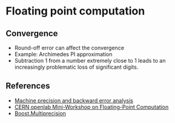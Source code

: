 # Floating point computation

## Convergence
* Round-off error can affect the convergence
* Example:  Archimedes PI approximation
* Subtraction 1 from a number extremely close to 1 leads to an increasingly problematic loss of significant digits.

## References
* [Machine precision and backward error analysis](https://en.wikipedia.org/wiki/Floating-point_arithmetic)
* [CERN openlab Mini-Workshop on Floating-Point Computation](https://indico.cern.ch/event/626147/)
* [Boost.Multiprecision](https://www.boost.org/doc/libs/1_80_0/libs/multiprecision/doc/html/index.html)

